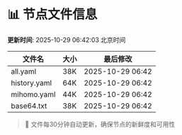 # 📊 节点文件信息

**更新时间**: 2025-10-29 06:42:03 北京时间

| 文件名 | 大小 | 最后修改 |
|--------|------|----------|
| all.yaml | 38K | 2025-10-29 06:42 |
| history.yaml | 64K | 2025-10-29 06:42 |
| mihomo.yaml | 44K | 2025-10-29 06:42 |
| base64.txt | 38K | 2025-10-29 06:42 |

> 🔄 文件每30分钟自动更新，确保节点的新鲜度和可用性
